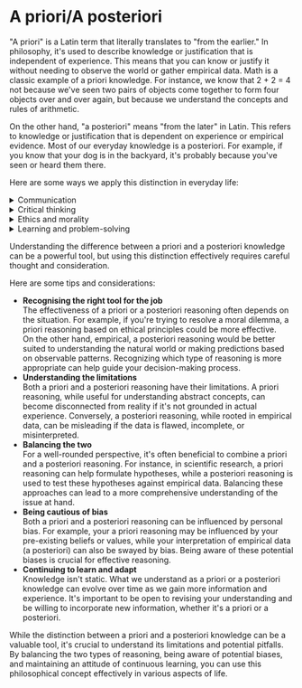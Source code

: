 # A priori/A posteriori

"A priori" is a Latin term that literally translates to "from the earlier." In philosophy, it's used to describe knowledge or justification that is independent of experience. This means that you can know or justify it without needing to observe the world or gather empirical data. Math is a classic example of a priori knowledge. For instance, we know that 2 + 2 = 4 not because we've seen two pairs of objects come together to form four objects over and over again, but because we understand the concepts and rules of arithmetic.

On the other hand, "a posteriori" means "from the later" in Latin. This refers to knowledge or justification that is dependent on experience or empirical evidence. Most of our everyday knowledge is a posteriori. For example, if you know that your dog is in the backyard, it's probably because you've seen or heard them there.

Here are some ways we apply this distinction in everyday life:

<details>

<summary>Communication</summary>

Say you're trying to decide whether to bring an umbrella when you go out. A priori reasoning might involve thinking, "Well, it's the rainy season, so it's more likely to rain."&#x20;

A posteriori reasoning might involve looking out the window to see if it's raining or checking the weather forecast – which is based on empirical data.

</details>

<details>

<summary>Critical thinking</summary>

Suppose you're debating whether a proposed law would be beneficial. A priori reasoning might involve analysing the law based on principles of justice or fairness.&#x20;

A posteriori reasoning might involve looking at the outcomes when similar laws have been implemented elsewhere.

</details>

<details>

<summary>Ethics and morality</summary>

When determining what's right or wrong, you might use a priori reasoning based on moral principles. For example, you might believe that lying is wrong, regardless of the situation.&#x20;

On the other hand, a posteriori reasoning might involve looking at the consequences of an action to decide if it's moral. For instance, you might decide that a lie is acceptable if it prevents harm.

</details>

<details>

<summary>Learning and problem-solving</summary>

Both a priori and a posteriori knowledge can be useful in learning and problem-solving. For instance, if you're learning a new language, you might use a priori reasoning to deduce the meaning of a new word based on its roots, which you've learned earlier.&#x20;

Meanwhile, a posteriori knowledge would involve learning the meaning of a word from seeing it used in context.

</details>

Understanding the difference between a priori and a posteriori knowledge can be a powerful tool, but using this distinction effectively requires careful thought and consideration.&#x20;

Here are some tips and considerations:

* **Recognising the right tool for the job**\
  The effectiveness of a priori or a posteriori reasoning often depends on the situation. For example, if you're trying to resolve a moral dilemma, a priori reasoning based on ethical principles could be more effective. \
  On the other hand, empirical, a posteriori reasoning would be better suited to understanding the natural world or making predictions based on observable patterns. Recognizing which type of reasoning is more appropriate can help guide your decision-making process.
* **Understanding the limitations**\
  Both a priori and a posteriori reasoning have their limitations. A priori reasoning, while useful for understanding abstract concepts, can become disconnected from reality if it's not grounded in actual experience. Conversely, a posteriori reasoning, while rooted in empirical data, can be misleading if the data is flawed, incomplete, or misinterpreted.
* **Balancing the two**\
  For a well-rounded perspective, it's often beneficial to combine a priori and a posteriori reasoning. For instance, in scientific research, a priori reasoning can help formulate hypotheses, while a posteriori reasoning is used to test these hypotheses against empirical data. Balancing these approaches can lead to a more comprehensive understanding of the issue at hand.
* **Being cautious of bias**\
  Both a priori and a posteriori reasoning can be influenced by personal bias. For example, your a priori reasoning may be influenced by your pre-existing beliefs or values, while your interpretation of empirical data (a posteriori) can also be swayed by bias. Being aware of these potential biases is crucial for effective reasoning.
* **Continuing to learn and adapt**\
  Knowledge isn't static. What we understand as a priori or a posteriori knowledge can evolve over time as we gain more information and experience. It's important to be open to revising your understanding and be willing to incorporate new information, whether it's a priori or a posteriori.

While the distinction between a priori and a posteriori knowledge can be a valuable tool, it's crucial to understand its limitations and potential pitfalls. By balancing the two types of reasoning, being aware of potential biases, and maintaining an attitude of continuous learning, you can use this philosophical concept effectively in various aspects of life.
